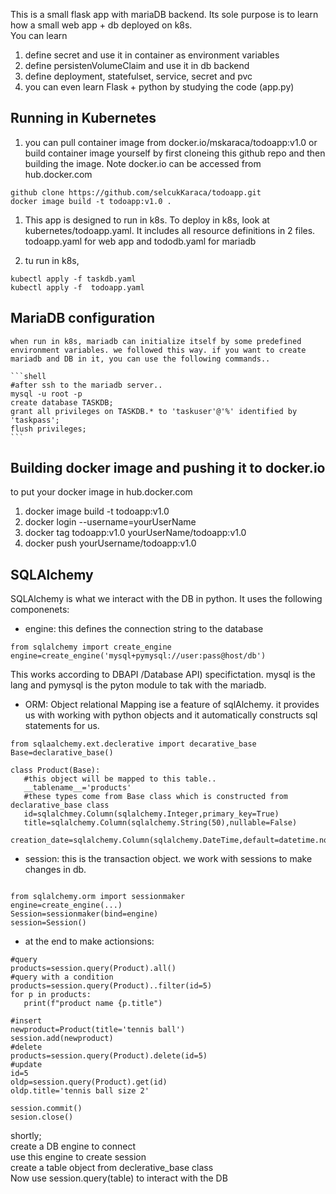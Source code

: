This is a small flask app with mariaDB  backend. Its sole purpose is to learn how a small web app + db deployed on k8s.  
You can learn  
1. define secret and use it in container as environment variables
2. define persistenVolumeClaim and use it in db backend
3. define deployment, statefulset, service, secret and pvc
4. you can even learn Flask + python by studying the code (app.py)

## Running in Kubernetes

1. you can pull container image from docker.io/mskaraca/todoapp:v1.0 or build container image yourself by first cloneing this github repo and then building the image. Note docker.io can be accessed from hub.docker.com
```shell
github clone https://github.com/selcukKaraca/todoapp.git
docker image build -t todoapp:v1.0 .
```

1. This app is designed to run in k8s. To deploy in k8s, look at kubernetes/todoapp.yaml. It includes all resource definitions in 2 files. todoapp.yaml for web app and tododb.yaml for mariadb

3. tu run in k8s,

```shell
kubectl apply -f taskdb.yaml
kubectl apply -f  todoapp.yaml 
```

## MariaDB configuration
    when run in k8s, mariadb can initialize itself by some predefined environment variables. we followed this way. if you want to create mariadb and DB in it, you can use the following commands..

    ```shell
    #after ssh to the mariadb server..
    mysql -u root -p
    create database TASKDB;
    grant all privileges on TASKDB.* to 'taskuser'@'%' identified by 'taskpass';
    flush privileges;
    ```
## Building docker image and pushing it to docker.io
 to put your docker image in hub.docker.com

1. docker image build -t todoapp:v1.0
2. docker login --username=yourUserName  
3. docker tag todoapp:v1.0 yourUserName/todoapp:v1.0
4. docker push yourUsername/todoapp:v1.0

## SQLAlchemy
SQLAlchemy is what we interact with the DB in python.
It uses the following componenets:  
- engine: this defines the connection string to the database  
```shell
from sqlalchemy import create_engine
engine=create_engine('mysql+pymysql://user:pass@host/db')
```
This works according to DBAPI /Database API) specifictation. mysql is the lang and pymysql is the pyton module to tak with the mariadb.  

- ORM: Object relational Mapping ise a feature of sqlAlchemy. it provides us with working with python objects and it automatically constructs sql statements for us.
```shell
from sqlaalchemy.ext.declerative import decarative_base
Base=declarative_base()

class Product(Base):
   #this object will be mapped to this table..
   __tablename__='products'
   #these types come from Base class which is constructed from declarative_base class
   id=sqlalchmey.Column(sqlalchemy.Integer,primary_key=True)
   title=sqlalchemy.Column(sqlalchemy.String(50),nullable=False)
   creation_date=sqlalchemy.Column(sqlalchemy.DateTime,default=datetime.now)
```
- session: this is the transaction object. we work with sessions to make changes in db.
```shell

from sqlalchemy.orm import sessionmaker
engine=create_engine(...)
Session=sessionmaker(bind=engine)
session=Session()
```
- at the end to make actionsions:
```shell
#query
products=session.query(Product).all()
#query with a condition
products=session.query(Product)..filter(id=5)
for p in products:
   print(f"product name {p.title")

#insert
newproduct=Product(title='tennis ball')
session.add(newproduct)
#delete
products=session.query(Product).delete(id=5)
#update
id=5
oldp=session.query(Product).get(id)
oldp.title='tennis ball size 2'

session.commit()
sesion.close()
```

shortly;  
create a DB engine to connect  
use this engine to create session  
create a table object from declerative_base class  
Now use session.query(table) to interact with the DB
